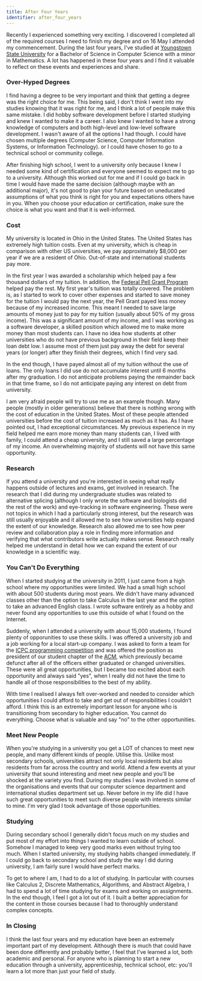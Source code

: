 ```yaml
---
title: After Four Years
identifier: after_four_years
---
```


Recently I experienced something very exciting. I discovered I completed all of
the required courses I need to finish my degree and on 16 May I attended my
commencement. During the last four years, I've studied at
[Youngstown State University](http://ysu.edu) for a Bachelor of Science in
Computer Science with a minor in Mathematics. A lot has happened in these four
years and I find it valuable to reflect on these events and experiences and
share.

### Over-Hyped Degrees

I find having a degree to be very important and think that getting a degree was
the right choice for me. This being said, I don't think I went into my studies
knowing that it was right for me, and I think a lot of people make this same
mistake. I did hobby software development before I started studying and knew I
wanted to make it a career. I also knew I wanted to have a strong knowledge of
computers and both high-level and low-level software development. I wasn't aware
of all the options I had though. I could have chosen multiple degrees (Computer
Science, Computer Information Systems, or Information Technology). or I could
have chosen to go to a technical school or community college.

After finishing high school, I went to a university only because I knew I needed
some kind of certification and everyone seemed to expect me to go to a
university. Although this worked out for me and if I could go back in time I
would have made the same decision (although maybe with an additional major),
it's not good to plan your future based on uneducated assumptions of what you
think is right for you and expectations others have in you. When you choose your
education or certification, make sure the choice is what you want and that it is
well-informed.

### Cost

My university is located in Ohio in the United States. The United States has
extremely high tuition costs. Even at my university, which is cheap in
comparison with other US universities, we pay approximately $8,000 per year if
we are a resident of Ohio. Out-of-state and international students pay more.

In the first year I was awarded a scholarship which helped pay a few thousand
dollars of my tuition. In addition, the
[Federal Pell Grant Program](http://www2.ed.gov/programs/fpg/index.html) helped
pay the rest. My first year's tuition was totally covered. The problem is, as I
started to work to cover other expenses and started to save money for the
tuition I would pay the next year, the Pell Grant payed less money because of my
increased income. This meant I needed to save large amounts of money just to pay
for my tuition (usually about 50% of my gross income). This was a significant
amount of my income, and I was working as a software developer, a skilled
position which allowed me to make more money than most students can. I have no
idea how students at other universities who do not have previous background in
their field keep their loan debt low. I assume most of them just pay away the
debt for several years (or longer) after they finish their degrees, which I find
very sad.

In the end though, I have payed almost all of my tuition without the use of
loans. The only loans I did use do not accumulate interest until 6 months after
my graduation. I do not anticipate problems paying the remainder back in that
time frame, so I do not anticipate paying any interest on debt from university.

I am very afraid people will try to use me as an example though. Many people
(mostly in older generations) believe that there is nothing wrong with the cost
of education in the United States. Most of these people attended universities
before the cost of tuition increased as much as it has. As I have pointed out, I
had exceptional circumstances. My previous experience in my field helped me earn
more money than many students can, I lived with family, I could attend a cheap
university, and I still saved a large percentage of my income. An overwhelming
majority of students will not have this same opportunity.

### Research

If you attend a university and you're interested in seeing what really happens
outside of lectures and exams, get involved in research. The research that I did
during my undergraduate studies was related to alternative splicing (although I
only wrote the software and biologists did the rest of the work) and
eye-tracking in software engineering. These were not topics in which I had a
particularly strong interest, but the research was still usually enjoyable and
it allowed me to see how universities help expand the extent of our knowledge.
Research also allowed me to see how peer review and collaboration play a role in
finding more information and verifying that what contributors write actually
makes sense. Research really helped me understand in detail how we can expand
the extent of our knowledge in a scientific way.

### You Can't Do Everything

When I started studying at the university in 2011, I just came from a high
school where my opportunities were limited. We had a small high school with
about 500 students during most years. We didn't have many advanced classes other
than the option to take Calculus in the last year and the option to take an
advanced English class. I wrote software entirely as a hobby and never found any
opportunities to use this outside of what I found on the Internet.

Suddenly, when I attended a university with about 15,000 students, I found
plenty of opporunities to use these skills. I was offered a university job and a
job working for a local start-up company. I was asked to form a team for the
[ICPC programming competition](http://icpc.baylor.edu/) and was offered the
position as president of our student chapter of the [ACM](http://www.acm.org/),
which previously became defunct after all of the officers either graduated or
changed universities. These were all great opportunities, but I became too
excited about each opportunity and always said "yes", when I really did not have
the time to handle all of those responsibilities to the best of my ability.

With time I realised I always felt over-worked and needed to consider which
opportunities I could afford to take and get out of responsibilities I couldn't
afford. I think this is an extremely important lesson for anyone who is
transitioning from secondary to higher education. You cannot do everything.
Choose what is valuable and say "no" to the other opportunities.

### Meet New People

When you're studying in a university you get a LOT of chances to meet new
people, and many different kinds of people. Utilise this. Unlike most secondary
schools, universities attract not only local residents but also residents from
far across the country and world. Attend a few events at your university that
sound interesting and meet new people and you'll be shocked at the variety you
find. During my studies I was involved in some of the organisations and events
that our computer science department and international studies department set
up. Never before in my life did I have such great opportunities to meet such
diverse people with interests similar to mine. I'm very glad I took advantage of
those opportunities.

### Studying

During secondary school I generally didn't focus much on my studies and put most
of my effort into things I wanted to learn outside of school. Somehow I managed
to keep very good marks even without trying too much. When I started university,
my studying habits changed immediately. If I could go back to secondary school
and study the way I did during university, I am fairly sure I would have perfect
marks.

To get to where I am, I had to do a lot of studying. In particular with courses
like Calculus 2, Discrete Mathematics, Algorithms, and Abstract Algebra, I had
to spend a lot of time studying for exams and working on assignments. In the end
though, I feel I got a lot out of it. I built a better appreciation for the
content in those courses because I had to thoroughly understand complex
concepts.

### In Closing

I think the last four years and my education have been an extremely important
part of my development. Although there is much that could have been done
differently and probably better, I feel that I've learned a lot, both academic
and personal. For anyone who is planning to start a new education through a
university, apprenticeship, technical school, etc: you'll learn a lot more than
just your field of study.
